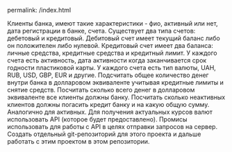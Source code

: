 permalink: /index.html

Клиенты банка, имеют такие характеристики - фио, активный или нет, дата регистрации в банке, счета. Существует два типа счетов: дебетовый и кредитовый. Дебитовый счет имеет текущий баланс либо он положителен либо нулевой. Кредитовый счет имеет два баланса: личные средства, кредитные средства и кредитный лимит. У каждого счета есть активность, дата активности когда заканчивается срок годности пластиковой карты. У каждого счета есть тип валюты, UAH, RUB, USD, GBP, EUR и другие. Подсчитать общее количество денег внутри банка в долларовом эквиваленте учитывая кредитные лимиты и снятие средств. Посчитать сколько всего денег в долларовом эквиваленте все клиенты должны банку. Посчитать сколько неактивных клиентов должны погасить кредит банку и на какую общую сумму. Аналогично для активных. Для получения актуальных курсов валют использовать API (которое будет предоставлено). Промисы использовать для работы с API в целях отправки запросов на сервер. Создать отдельный git-репозиторий для этого проекта и дальше работать с этим проектом в этом репозитории.
